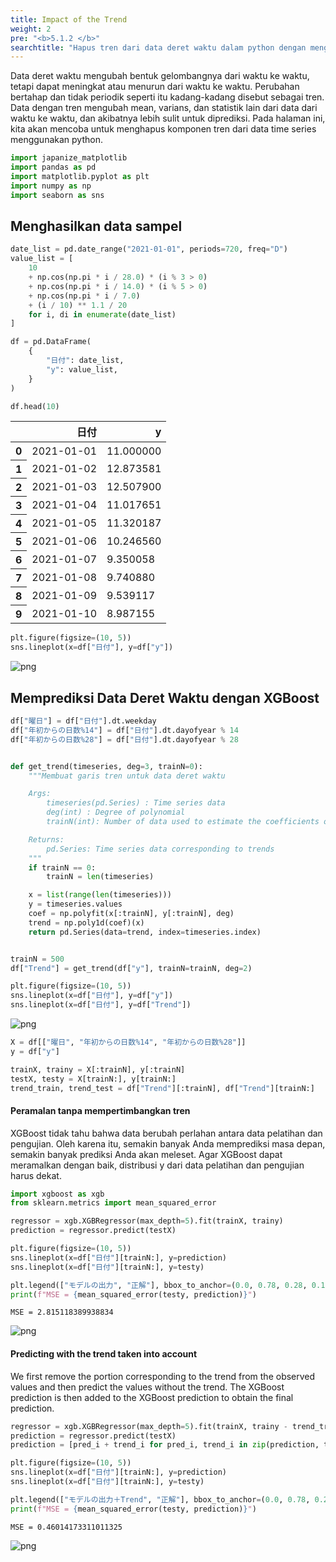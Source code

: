 ```yaml
---
title: Impact of the Trend
weight: 2
pre: "<b>5.1.2 </b>"
searchtitle: "Hapus tren dari data deret waktu dalam python dengan menggunakan dekomposisi STL"
---
```



<div class="pagetop-box">
    <p>Data deret waktu mengubah bentuk gelombangnya dari waktu ke waktu, tetapi dapat meningkat atau menurun dari waktu ke waktu. Perubahan bertahap dan tidak periodik seperti itu kadang-kadang disebut sebagai tren.
    Data dengan tren mengubah mean, varians, dan statistik lain dari data dari waktu ke waktu, dan akibatnya lebih sulit untuk diprediksi.
    Pada halaman ini, kita akan mencoba untuk menghapus komponen tren dari data time series menggunakan python.</p>
</div>


```python
import japanize_matplotlib
import pandas as pd
import matplotlib.pyplot as plt
import numpy as np
import seaborn as sns
```

## Menghasilkan data sampel

```python
date_list = pd.date_range("2021-01-01", periods=720, freq="D")
value_list = [
    10
    + np.cos(np.pi * i / 28.0) * (i % 3 > 0)
    + np.cos(np.pi * i / 14.0) * (i % 5 > 0)
    + np.cos(np.pi * i / 7.0)
    + (i / 10) ** 1.1 / 20
    for i, di in enumerate(date_list)
]

df = pd.DataFrame(
    {
        "日付": date_list,
        "y": value_list,
    }
)

df.head(10)
```




<div>
<style scoped>
    .dataframe tbody tr th:only-of-type {
        vertical-align: middle;
    }

    .dataframe tbody tr th {
        vertical-align: top;
    }

    .dataframe thead th {
        text-align: right;
    }
</style>
<table class="dataframe">
  <thead>
    <tr style="text-align: right;">
      <th></th>
      <th>日付</th>
      <th>y</th>
    </tr>
  </thead>
  <tbody>
    <tr>
      <th>0</th>
      <td>2021-01-01</td>
      <td>11.000000</td>
    </tr>
    <tr>
      <th>1</th>
      <td>2021-01-02</td>
      <td>12.873581</td>
    </tr>
    <tr>
      <th>2</th>
      <td>2021-01-03</td>
      <td>12.507900</td>
    </tr>
    <tr>
      <th>3</th>
      <td>2021-01-04</td>
      <td>11.017651</td>
    </tr>
    <tr>
      <th>4</th>
      <td>2021-01-05</td>
      <td>11.320187</td>
    </tr>
    <tr>
      <th>5</th>
      <td>2021-01-06</td>
      <td>10.246560</td>
    </tr>
    <tr>
      <th>6</th>
      <td>2021-01-07</td>
      <td>9.350058</td>
    </tr>
    <tr>
      <th>7</th>
      <td>2021-01-08</td>
      <td>9.740880</td>
    </tr>
    <tr>
      <th>8</th>
      <td>2021-01-09</td>
      <td>9.539117</td>
    </tr>
    <tr>
      <th>9</th>
      <td>2021-01-10</td>
      <td>8.987155</td>
    </tr>
  </tbody>
</table>
</div>




```python
plt.figure(figsize=(10, 5))
sns.lineplot(x=df["日付"], y=df["y"])
```

    
![png](/images/timeseries/preprocess/002-preprocess-trend_files/002-preprocess-trend_6_1.png)
    


## Memprediksi Data Deret Waktu dengan XGBoost

```python
df["曜日"] = df["日付"].dt.weekday
df["年初からの日数%14"] = df["日付"].dt.dayofyear % 14
df["年初からの日数%28"] = df["日付"].dt.dayofyear % 28


def get_trend(timeseries, deg=3, trainN=0):
    """Membuat garis tren untuk data deret waktu

    Args:
        timeseries(pd.Series) : Time series data
        deg(int) : Degree of polynomial
        trainN(int): Number of data used to estimate the coefficients of the polynomial

    Returns:
        pd.Series: Time series data corresponding to trends
    """
    if trainN == 0:
        trainN = len(timeseries)

    x = list(range(len(timeseries)))
    y = timeseries.values
    coef = np.polyfit(x[:trainN], y[:trainN], deg)
    trend = np.poly1d(coef)(x)
    return pd.Series(data=trend, index=timeseries.index)


trainN = 500
df["Trend"] = get_trend(df["y"], trainN=trainN, deg=2)

plt.figure(figsize=(10, 5))
sns.lineplot(x=df["日付"], y=df["y"])
sns.lineplot(x=df["日付"], y=df["Trend"])
```

    
![png](/images/timeseries/preprocess/002-preprocess-trend_files/002-preprocess-trend_8_1.png)
    



```python
X = df[["曜日", "年初からの日数%14", "年初からの日数%28"]]
y = df["y"]

trainX, trainy = X[:trainN], y[:trainN]
testX, testy = X[trainN:], y[trainN:]
trend_train, trend_test = df["Trend"][:trainN], df["Trend"][trainN:]
```

#### Peramalan tanpa mempertimbangkan tren

XGBoost tidak tahu bahwa data berubah perlahan antara data pelatihan dan pengujian.
Oleh karena itu, semakin banyak Anda memprediksi masa depan, semakin banyak prediksi Anda akan meleset.
Agar XGBoost dapat meramalkan dengan baik, distribusi y dari data pelatihan dan pengujian harus dekat.


```python
import xgboost as xgb
from sklearn.metrics import mean_squared_error

regressor = xgb.XGBRegressor(max_depth=5).fit(trainX, trainy)
prediction = regressor.predict(testX)

plt.figure(figsize=(10, 5))
sns.lineplot(x=df["日付"][trainN:], y=prediction)
sns.lineplot(x=df["日付"][trainN:], y=testy)

plt.legend(["モデルの出力", "正解"], bbox_to_anchor=(0.0, 0.78, 0.28, 0.102))
print(f"MSE = {mean_squared_error(testy, prediction)}")
```

    MSE = 2.815118389938834



    
![png](/images/timeseries/preprocess/002-preprocess-trend_files/002-preprocess-trend_11_1.png)
    


#### Predicting with the trend taken into account

We first remove the portion corresponding to the trend from the observed values and then predict the values without the trend.
The XGBoost prediction is then added to the XGBoost prediction to obtain the final prediction.


```python
regressor = xgb.XGBRegressor(max_depth=5).fit(trainX, trainy - trend_train)
prediction = regressor.predict(testX)
prediction = [pred_i + trend_i for pred_i, trend_i in zip(prediction, trend_test)]

plt.figure(figsize=(10, 5))
sns.lineplot(x=df["日付"][trainN:], y=prediction)
sns.lineplot(x=df["日付"][trainN:], y=testy)

plt.legend(["モデルの出力＋Trend", "正解"], bbox_to_anchor=(0.0, 0.78, 0.28, 0.102))
print(f"MSE = {mean_squared_error(testy, prediction)}")
```

    MSE = 0.46014173311011325



    
![png](/images/timeseries/preprocess/002-preprocess-trend_files/002-preprocess-trend_13_1.png)
    

